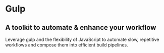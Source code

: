 # Gulp

## A toolkit to automate & enhance your workflow

Leverage gulp and the flexibility of JavaScript to automate slow, repetitive workflows and compose them into efficient build pipelines.
